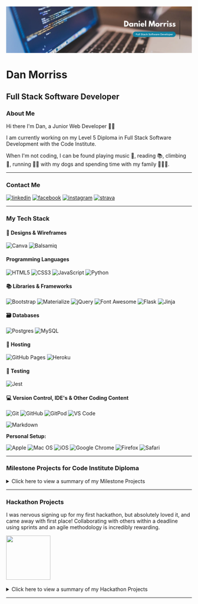 ![Banner Image for Dan Morriss GitHub Profile](danmorrissbanner.png)

# Dan Morriss
## Full Stack Software Developer

### About Me

Hi there I'm Dan, a Junior Web Developer 👋🏻

I am currently working on my Level 5 Diploma in Full Stack Software Development with the Code Institute.

When I'm not coding, I can be found playing music 🎸, reading 📚, climbing 🧗, running 🏃‍♂️ with my dogs and spending time with my family 👨‍👩‍👦.


- - -


### Contact Me

[<img src='https://img.shields.io/badge/LinkedIn-0077B5?style=for-the-badge&logo=linkedin&logoColor=white' alt='linkedin'>](https://www.linkedin.com/in/morrissdaniel/)
[<img src='https://img.shields.io/badge/Facebook-1877F2?style=for-the-badge&logo=facebook&logoColor=white' alt='facebook'>](https://www.facebook.com/morrissdaniel/)
[<img src='https://img.shields.io/badge/Instagram-E4405F?style=for-the-badge&logo=instagram&logoColor=white' alt='instagram'>](https://www.instagram.com/danielmorriss/)
[<img src='https://img.shields.io/badge/Strava-FC4C02?style=for-the-badge&logo=strava&logoColor=white' alt='strava'>](https://www.strava.com/athletes/54299310)


- - -


### My Tech Stack

#### 🎨 Designs & Wireframes

![Canva](https://img.shields.io/badge/Canva-%2300C4CC.svg?&style=for-the-badge&logo=Canva&logoColor=white)
![Balsamiq](https://img.shields.io/badge/Balsamiq%20-%23A60000.svg?&style=for-the-badge&logo=Balsamiq&logoColor=FFFFFF)

#### Programming Languages

![HTML5](https://img.shields.io/badge/HTML5-E34F26?style=for-the-badge&logo=html5&logoColor=white)
![CSS3](https://img.shields.io/badge/CSS3-1572B6?style=for-the-badge&logo=css3&logoColor=white)
![JavaScript](https://img.shields.io/badge/JavaScript-323330?style=for-the-badge&logo=javascript&logoColor=F7DF1E)
![Python](https://img.shields.io/badge/python-3670A0?style=for-the-badge&logo=python&logoColor=ffdd54)


#### 📚 Libraries & Frameworks

![Bootstrap](https://img.shields.io/badge/Bootstrap-563D7C?style=for-the-badge&logo=bootstrap&logoColor=white)
![Materialize](https://img.shields.io/badge/Materialize%20-%23EE6E73.svg?&style=for-the-badge&logo=Materialize&logoColor=FFFFFF)
![jQuery](https://img.shields.io/badge/jQuery-0769AD?style=for-the-badge&logo=jquery&logoColor=white)
![Font Awesome](https://img.shields.io/badge/Font%20Awesome%20-%23339AF0.svg?&style=for-the-badge&logo=Font%20Awesome&logoColor=FFFFFF)
![Flask](https://img.shields.io/badge/flask-%23000.svg?style=for-the-badge&logo=flask&logoColor=white)
![Jinja](https://img.shields.io/badge/Jinja%20-%23000000.svg?&style=for-the-badge&logo=Jinja&logoColor=B41717)
<!-- ![Django](https://img.shields.io/badge/django-%23092E20.svg?style=for-the-badge&logo=django&logoColor=white) -->


#### 🗃 Databases

![Postgres](https://img.shields.io/badge/postgres-%23316192.svg?style=for-the-badge&logo=postgresql&logoColor=white)
![MySQL](https://img.shields.io/badge/mysql-%2300f.svg?style=for-the-badge&logo=mysql&logoColor=white)


#### 🏡 Hosting

![GitHub Pages](https://img.shields.io/static/v1?style=for-the-badge&message=GitHub+Pages&color=222222&logo=GitHub+Pages&logoColor=FFFFFF&label=)
 ![Heroku](https://img.shields.io/badge/heroku-%23430098.svg?style=for-the-badge&logo=heroku&logoColor=white) 


#### 🧪 Testing

![Jest](https://img.shields.io/badge/-jest-%23C21325?style=for-the-badge&logo=jest&logoColor=white)

#### 💻 Version Control, IDE's & Other Coding Content 

![Git](https://img.shields.io/badge/GIT-E44C30?style=for-the-badge&logo=git&logoColor=white)
![GitHub](https://img.shields.io/badge/GitHub-100000?style=for-the-badge&logo=github&logoColor=white)
![GitPod](https://img.shields.io/badge/Gitpod-000000?style=for-the-badge&logo=gitpod&logoColor=#FFAE33)
![VS Code](https://img.shields.io/badge/Visual_Studio_Code-0078D4?style=for-the-badge&logo=visual%20studio%20code&logoColor=white)


![Markdown](https://img.shields.io/badge/markdown-%23000000.svg?style=for-the-badge&logo=markdown&logoColor=white)

**Personal Setup:** 

![Apple](https://img.shields.io/badge/Apple%20laptop-333333?style=for-the-badge&logo=apple&logoColor=white)
![Mac OS](https://img.shields.io/badge/mac%20os-000000?style=for-the-badge&logo=apple&logoColor=white)
![iOS](https://img.shields.io/badge/iOS-000000?style=for-the-badge&logo=ios&logoColor=white)
![Google Chrome](https://img.shields.io/badge/Google%20Chrome-4285F4?style=for-the-badge&logo=GoogleChrome&logoColor=white)
![Firefox](https://img.shields.io/badge/Firefox_Browser-FF7139?style=for-the-badge&logo=Firefox-Browser&logoColor=white)
![Safari](	https://img.shields.io/badge/Safari-FF1B2D?style=for-the-badge&logo=Safari&logoColor=white)

- - - 


### Milestone Projects for Code Institute Diploma

<!-- **Overall Diploma Grade:** [Distinction](https://www.linkedin.com/in/keracudmore/overlay/education/769538001/multiple-media-viewer/?profileId=ACoAADfAcbgB85Z7ikekUTCZg3iLHHzQUCQYXng&treasuryMediaId=1635520854633) -->

<details>
<summary>Click here to view a summary of my Milestone Projects</summary>

| Milestone No.   | Project | Description | Grade | 
| :-----------: | :-----------: | :-----------: | :-----------: |
| 1 | <p><a href="https://github.com/DanMorriss/jazz-platform"><img src="https://github.com/DanMorriss/jazz-platform/blob/main/assets/images/marlborough-jazz-platform-mockup.png?raw=true"></a></p><p>Marlborough Jazz Platform</p> | <p>A website created for a fictional monthly Jazz Platform hosted by some of jazz history's greatest players. Created using HTML & CSS. | Merit |
| 2 | <p><a href="https://github.com/DanMorriss/music-theory-quiz"><img src="https://github.com/DanMorriss/music-theory-quiz/blob/main/assets/images/responsive-mockup.png?raw=true"></a></p><p>Music Theory Quiz</p> | <p>A quiz app designed to test your music theory knowledge! Created with HTML, CSS & JavaScript. | Merit |
| 3 | <p><a href="https://github.com/DanMorriss/lumos-online-banking"><img src="https://github.com/DanMorriss/lumos-online-banking/blob/main/assets/responsive_mockup.png?raw=true"></a></p><p>Lumos Online Banking</p> | <p>An Python based online banking app with user and admin features. The programme uses Google Sheets as an external database to store all the user information.</p> | Merit |
</details>

- - -


### Hackathon Projects

I was nervous signing up for my first hackathon, but absolutely loved it, and came away with first place! Collaborating with others within a deadline using sprints and an agile methodology is incredibly rewarding.


<a href="https://api.eu.badgr.io/public/assertions/yaLtUE1gREaePeygpVV1gw"><img width="120px" height="120px"  src="https://api.eu.badgr.io/public/assertions/yaLtUE1gREaePeygpVV1gw/image"></a>


<details>
<summary>Click here to view a summary of my Hackathon Projects</summary>
  

| Date, Theme & Organiser   | Hackathon Project | Place |
| :--------: | :-----------: | :--------------: |
| <p>August 2023:</p><p><a href="https://hackathon.codeinstitute.net/teams/338/">Retro Quest</a></p><p>Organised by the Code Institute</p>| <p><a href="https://github.com/DanMorriss/Retro-Mashup-Mayhem"><img src="https://github.com/DanMorriss/Retro-Mashup-Mayhem/blob/main/docs/retro-mash.png?raw=true" width="800px"></a></p><p>Retro Mashup Mayhem - A JavaScrip game using the Kaboom.js framework inspired by retro arcade games. | <a href="https://api.eu.badgr.io/public/assertions/yaLtUE1gREaePeygpVV1gw"><img src="https://api.eu.badgr.io/public/assertions/yaLtUE1gREaePeygpVV1gw/image"></a> |

</details>

- - -

<!-- ### Stats
 
![Dan's GitHub stats](https://github-readme-stats-git-masterrstaa-rickstaa.vercel.app/api?username=danmorriss) -->

<!-- ![Profile Summary Card](https://github-profile-summary-cards.vercel.app/api/cards/profile-details?username=danmorriss&theme=default) -->

<!-- ![Most Used Language](https://github-readme-stats.vercel.app/api/top-langs/?username=danmorriss&theme=default) -->

<!-- ![Trophy](https://github-profile-trophy.vercel.app/?username=danmorriss&margin-w=60&no-frame=true) -->